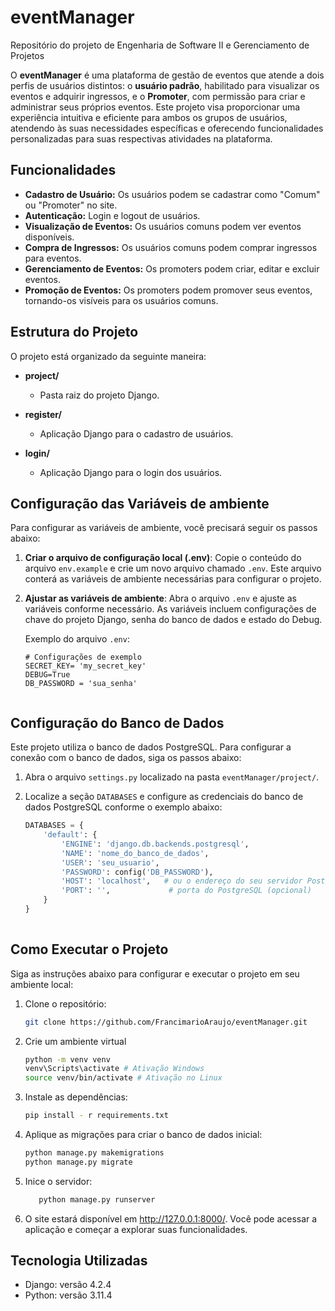 # eventManager
Repositório do projeto de Engenharia de Software II e Gerenciamento de Projetos

O **eventManager** é uma plataforma de gestão de eventos que atende a dois perfis de usuários distintos: o **usuário padrão**, habilitado para visualizar os eventos e adquirir ingressos, e o **Promoter**, com permissão para criar e administrar seus próprios eventos. Este projeto visa proporcionar uma experiência intuitiva e eficiente para ambos os grupos de usuários, atendendo às suas necessidades específicas e oferecendo funcionalidades personalizadas para suas respectivas atividades na plataforma.

## Funcionalidades
- **Cadastro de Usuário:** Os usuários podem se cadastrar como "Comum" ou "Promoter" no site.
- **Autenticação:** Login e logout de usuários.
- **Visualização de Eventos:** Os usuários comuns podem ver eventos disponíveis.
- **Compra de Ingressos:** Os usuários comuns podem comprar ingressos para eventos.
- **Gerenciamento de Eventos:** Os promoters podem criar, editar e excluir eventos.
- **Promoção de Eventos:** Os promoters podem promover seus eventos, tornando-os visíveis para os usuários comuns.
  
## Estrutura do Projeto

O projeto está organizado da seguinte maneira:

- **project/**
  - Pasta raiz do projeto Django.
  
- **register/**
  - Aplicação Django para o cadastro de usuários.
  
- **login/**
  - Aplicação Django para o login dos usuários.
 
## Configuração das Variáveis de ambiente

Para configurar as variáveis de ambiente, você precisará seguir os passos abaixo:

1. **Criar o arquivo de configuração local (.env)**: Copie o conteúdo do arquivo `env.example` e crie um novo arquivo chamado `.env`. Este arquivo conterá as variáveis de ambiente necessárias para configurar o projeto.

2. **Ajustar as variáveis de ambiente**: Abra o arquivo `.env` e ajuste as variáveis conforme necessário. As variáveis incluem configurações de chave do projeto Django, senha do banco de dados e estado do Debug.

   Exemplo do arquivo `.env`:

   ```plaintext
   # Configurações de exemplo
   SECRET_KEY= 'my_secret_key'
   DEBUG=True
   DB_PASSWORD = 'sua_senha'


## Configuração do Banco de Dados

Este projeto utiliza o banco de dados PostgreSQL. Para configurar a conexão com o banco de dados, siga os passos abaixo:

1. Abra o arquivo `settings.py` localizado na pasta `eventManager/project/`.

2. Localize a seção `DATABASES` e configure as credenciais do banco de dados PostgreSQL conforme o exemplo abaixo:

   ```python
   DATABASES = {
       'default': {
           'ENGINE': 'django.db.backends.postgresql',
           'NAME': 'nome_do_banco_de_dados',
           'USER': 'seu_usuario',
           'PASSWORD': config('DB_PASSWORD'),
           'HOST': 'localhost',   # ou o endereço do seu servidor PostgreSQL
           'PORT': '',             # porta do PostgreSQL (opcional)
       }
   }
    
## Como Executar o Projeto

Siga as instruções abaixo para configurar e executar o projeto em seu ambiente local:

1. Clone o repositório:

    ```bash
    git clone https://github.com/FrancimarioAraujo/eventManager.git

2. Crie um ambiente virtual

    ```bash
    python -m venv venv
    venv\Scripts\activate # Ativação Windows
    source venv/bin/activate # Ativação no Linux

3. Instale as dependências:
    ```bash
    pip install - r requirements.txt

4. Aplique as migrações para criar o banco de dados inicial:

    ```bash
    python manage.py makemigrations
    python manage.py migrate
   
5. Inice o servidor:

    ```bash
       python manage.py runserver

6. O site estará disponível em http://127.0.0.1:8000/. Você pode acessar a aplicação e começar a explorar suas funcionalidades.

## Tecnologia Utilizadas
- Django: versão 4.2.4
- Python: versão 3.11.4



